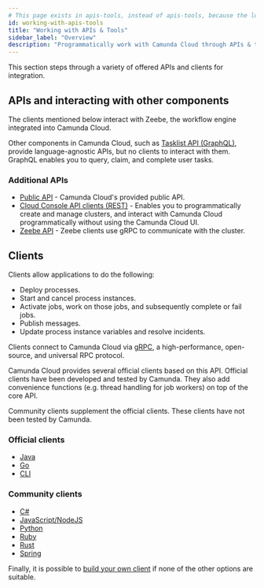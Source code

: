 ```yaml
---
# This page exists in apis-tools, instead of apis-tools, because the location needs to be consistent across all versions.
id: working-with-apis-tools
title: "Working with APIs & Tools"
sidebar_label: "Overview"
description: "Programmatically work with Camunda Cloud through APIs & tools"
---
```


This section steps through a variety of offered APIs and clients for integration.

## APIs and interacting with other components

The clients mentioned below interact with Zeebe, the workflow engine integrated into Camunda Cloud.

Other components in Camunda Cloud, such as [Tasklist API (GraphQL)](/apis-tools/tasklist-api/generated.md), provide language-agnostic APIs, but no clients to interact with them. GraphQL enables you to query, claim, and complete user tasks.

### Additional APIs

- [Public API](../apis-tools/public-api.md) - Camunda Cloud's provided public API.
- [Cloud Console API clients (REST)](../apis-tools/cloud-console-api-reference.md) - Enables you to programmatically create and manage clusters, and interact with Camunda Cloud programmatically without using the Camunda Cloud UI.
- [Zeebe API](../apis-tools/grpc.md) - Zeebe clients use gRPC to communicate with the cluster.

## Clients

Clients allow applications to do the following:

- Deploy processes.
- Start and cancel process instances.
- Activate jobs, work on those jobs, and subsequently complete or fail jobs.
- Publish messages.
- Update process instance variables and resolve incidents.

Clients connect to Camunda Cloud via [gRPC](https://grpc.io), a high-performance, open-source, and universal RPC protocol.

Camunda Cloud provides several official clients based on this API. Official clients have been developed and tested by Camunda. They also add convenience functions (e.g. thread handling for job workers) on top of the core API.

Community clients supplement the official clients. These clients have not been tested by Camunda.

### Official clients

- [Java](../apis-tools/java-client/index.md)
- [Go](../apis-tools/go-client/get-started.md)
- [CLI](../apis-tools/cli-client/index.md)

### Community clients

- [C#](../apis-tools/community-clients/c-sharp.md)
- [JavaScript/NodeJS](../apis-tools/community-clients/javascript.md)
- [Python](../apis-tools/community-clients/python.md)
- [Ruby](../apis-tools/community-clients/ruby.md)
- [Rust](../apis-tools/community-clients/rust.md)
- [Spring](../apis-tools/community-clients/spring.md)

Finally, it is possible to [build your own client](../apis-tools/build-your-own-client.md) if none of the other options are suitable.
